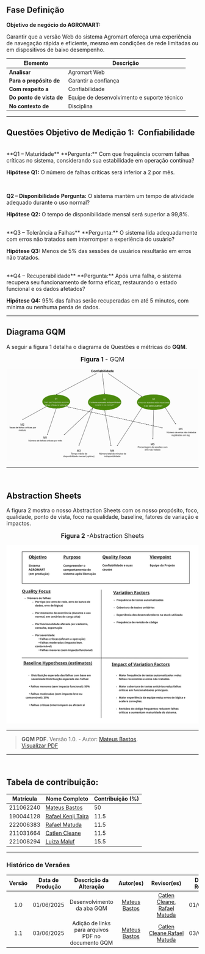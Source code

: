 
## **Fase Definição**


**Objetivo de negócio do AGROMART:**  

 Garantir que a versão Web do sistema Agromart ofereça uma experiência de navegação rápida e eficiente, mesmo em condições de rede limitadas ou em dispositivos de baixo desempenho.



| Elemento               | Descrição                                           |
|------------------------|-----------------------------------------------------|
| **Analisar**           | Agromart Web                                        |
| **Para o propósito de**| Garantir a confiança                                |
| **Com respeito a**     | Confiabilidade                                      |
| **Do ponto de vista de**| Equipe de desenvolvimento e suporte técnico       |
| **No contexto de**     | Disciplina                                          |

---

## **Questões Objetivo de Medição 1:  Confiabilidade**
<br>
**Q1 – Maturidade**
**Pergunta:** Com que frequência ocorrem falhas críticas no sistema, considerando sua estabilidade em operação contínua?

**Hipótese Q1:** O número de falhas críticas será inferior a 2 por mês.

<br>

**Q2 – Disponibilidade**
**Pergunta:** O sistema mantém um tempo de atividade adequado durante o uso normal?

**Hipótese Q2:** O tempo de disponibilidade mensal será superior a 99,8%.

<br>
**Q3 – Tolerância a Falhas**
**Pergunta:** O sistema lida adequadamente com erros não tratados sem interromper a experiência do usuário?

**Hipótese Q3:** Menos de 5% das sessões de usuários resultarão em erros não tratados.

<br>
**Q4 – Recuperabilidade**
**Pergunta:** Após uma falha, o sistema recupera seu funcionamento de forma eficaz, restaurando o estado funcional e os dados afetados?

**Hipótese Q4:** 95% das falhas serão recuperadas em até 5 minutos, com mínima ou nenhuma perda de dados.

---


## **Diagrama GQM**

A seguir a figura 1 detalha o diagrama de Questões e métricas do **GQM**.

<font size="3"><p style="text-align: center"><b>Figura 1</b> - GQM </p></font>


![GQM](./assets/diagrama-gqm.png)

<font size="3"><p style="text-align: center"></p></font>

---

<br>

## **Abstraction Sheets**

A figura 2 mostra o nosso Abstraction Sheets com os nosso propósito, foco, qualidade, ponto de vista,
foco na qualidade, baseline, fatores de variação e impactos.


<font size="3"><p style="text-align: center"><b>Figura 2</b> -Abstraction Sheets  </p></font>


![GQM](./assets/sheets.jpg)

<font size="3"><p style="text-align: center"></p></font>


---

> <a name="ref2">  </a> **GQM PDF**. Versão 1.0. - Autor: [Mateus Bastos](https://github.com/MateuSansete).  
[Visualizar PDF](./assets/pdf/gqm.pdf)
---
<br>

## Tabela de contribuição:

| Matrícula   | Nome Completo                                                   | Contribuição (%) |
|-------------|------------------------------------------------------------------|------------------|
| 211062240   | [Mateus Bastos](https://github.com/MateuSansete)                 | 50              |
| 190044128   | [Rafael Kenji Taira](https://github.com/rafa-kenji)              | 11.5            |
| 222006383           | [Rafael Matuda](https://github.com/rmatuda)              | 11.5            |
| 211031664   | [Catlen Cleane](https://github.com/catlenc)                      | 11.5            |
| 221008294   | [Luiza Maluf](https://github.com/LuizaMaluf)                     |     15.5        |



---



### Histórico de Versões

| Versão | Data de Produção | Descrição da Alteração | Autor(es) | Revisor(es) | Data de Revisão |
|:------:|:----------------:|:----------------------:|:---------:|:-----------:|:--------------:|
| 1.0    | 01/06/2025       | Desenvolvimento da aba GQM | [Mateus Bastos](https://github.com/MateuSansete)  | [Catlen Cleane](https://github.com/catlenc), [Rafael Matuda](https://github.com/rmatuda)| 01/06/2025 |
| 1.1    | 03/06/2025       | Adição de links para arquivos PDF no documento GQM | [Mateus Bastos](https://github.com/MateuSansete) | [Catlen Cleane](https://github.com/catlenc),[Rafael Matuda](https://github.com/rmatuda) | 03/06/2025 |





